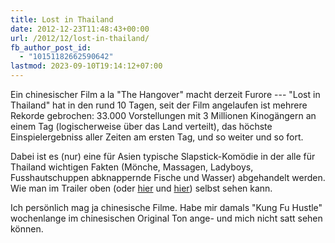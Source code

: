 ```yaml
---
title: Lost in Thailand
date: 2012-12-23T11:48:43+00:00
url: /2012/12/lost-in-thailand/
fb_author_post_id:
  - "10151182662590642"
lastmod: 2023-09-10T19:14:12+07:00
---
```

<div class="media video">
</div>

Ein chinesischer Film a la "The Hangover" macht derzeit Furore --- "Lost in Thailand" hat in den rund 10 Tagen, seit der Film angelaufen ist mehrere Rekorde gebrochen: 33.000 Vorstellungen mit 3 Millionen Kinogängern an einem Tag (logischerweise über das Land verteilt), das höchste Einspielergebniss aller Zeiten am ersten Tag, und so weiter und so fort.

Dabei ist es (nur) eine für Asien typische Slapstick-Komödie in der alle für Thailand wichtigen Fakten (Mönche, Massagen, Ladyboys, Fusshautschuppen abknappernde Fische und Wasser) abgehandelt werden. Wie man im Trailer oben (oder [hier][1] und [hier][2]) selbst sehen kann.

Ich persönlich mag ja chinesische Filme. Habe mir damals "Kung Fu Hustle" wochenlange im chinesischen Original Ton ange- und mich nicht satt sehen können.

 [1]: http://www.youtube.com/watch?v=_MF8TtZBbK0
 [2]: http://www.youtube.com/watch?v=kmXXhrSMoMg&feature=endscreen
